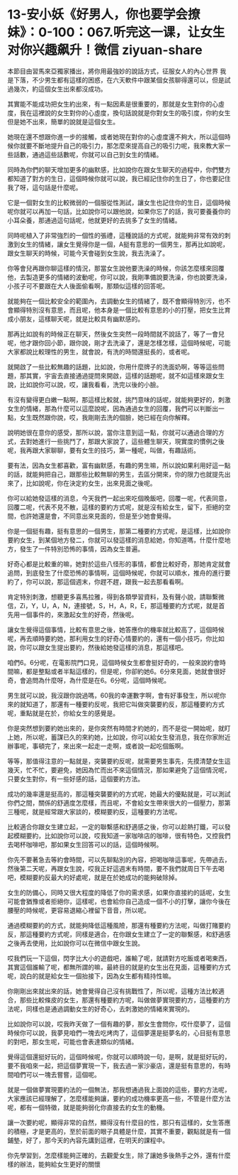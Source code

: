 # 13-安小妖《好男人，你也要学会撩妹》：0-100：067.听完这一课，让女生对你兴趣飙升！微信 ziyuan-share

本節目由習馬來亞獨家播出，將你用最強妙的說話方式，征服女人的內心世界 我是下落，不少男生都有這樣的困惑，在六天軟件中跟某個女孩聊得還可以，但是試過幾次，約這個女生出來都沒成功。

其實能不能成功把女生約出來，有一點因素是很重要的，那就是女生對你的心虛度，我在這裡說的女生對你的心虛度，換句話說就是你對女生的吸引度，你約女生 但是她不出來，簡單的說就是這個女生。

她現在還不想跟你進一步的接觸，或者她現在對你的心虛度還不夠大，所以這個時候你就要不斷地提升自己的吸引力，那怎麼來提高自己的吸引力呢，我來教大家一些話數，通過這些話數呢，你就可以自己到女生的情緒。

同時為你們的聊天增加更多的幽默感，比如說你在跟女生聊天的過程中，你們雙方都知道了對方的生日，這個時候你就可以說，我已經記住你的生日了，你也要記住我了呀，這句話是什麼呢。

它是一個對女生的比較微弱的一個服從性測試，讓女生也記住你的生日，這個時候呢你就可以再加一句話，比如說你可以跟他說，如果你忘了的話，我可要養養你的小耳朵養，那通過這句話呢，他就更好的去挑多了女生的情緒。

同時呢植入了非常強烈的一個性的張禮，這種說話的方式呢，就能夠非常有效的刺激到女生的情緒，讓女生覺得你是一個，A挺有意思的一個男生，那再比如說呢，跟女生聊天的時候，可能今天會碰到女生說，我去洗澡了。

你等會兒再跟你聊這樣的情況，那當女生說他要洗澡的時候，你該怎麼樣來回覆他，去製造更多的情緒的波動呢，你可以說，我剛準備說要洗澡，你也說要洗澡，小孩子可不要跟在大人後面偷看啊，那類似這樣的回答呢。

就能夠在一個比較安全的範圍內，去調動女生的情緒了，既不會顯得特別污，也不會顯得特別沒有意思，而且呢，他本身是一個比較有意思的小的打壓，把女生比育成小朋友，這樣聊天呢，就是比較具有幽默感的。

那再比如說有的時候正在聊天，然後女生突然一段時間就不說話了，等了一會兒呢，他才跟你回小節，跟你說，剛才去洗澡了，還是怎樣怎樣，這個時候呢，可能大家都說比較理性的男生，就會說，有洗的時間還挺長的，或者呢。

就開啟了一些比較無趣的話題，比如說，你用什麼牌子的洗面奶啊，等等這些問題，那其實，宇宙去直接通過提問來開啟，這樣的話題呢，就不如這樣來跟女生說，比如說你可以說，哎，讓我看看，洗完以後的小臉。

有沒有變得更白嫩一點啊，那這樣比較就，挑鬥意味的話呢，就能夠更好的，刺激女生的情緒，那為什麼可以這麼說呢，因為通過女生的回覆，我們可以判斷出一點，女生既然跟你說，哎，我剛剛去洗的個臉，她已經在向你解釋。

說明她很在意你的感受，那所以說，當你注意到這一點，你就可以通過合理的方式，去對她進行一些挑鬥了，那跟大家說了，這些體生聊天，現實度的慣例之後呢，我再跟大家聊聊，要有女生的技巧，第一種呢，叫做，有趣話術。

要有法，因為女生都喜歡，富有幽默感，有趣的男生嘛，所以說如果利用好這一點的話，就能夠把自己，跟那些比較無聊的男生，去區分開來，你的限力也就提先出來了，比如說呢，你在決定約女生，出來見面之後呢。

你可以給她發這樣的消息，今天我們一起出來吃個晚飯吧，回覆一呢，代表同意，回覆二呢，代表不見不散，這樣的要約方式呢，就是沒有給女生，留下，拒絕的空間，也許她還是會，不同意出來見面的，但是至少她會覺得。

你是一個挺有趣，挺有意思的一個男生，那第二種要約方式呢，是這樣，比如說你要約女生，到某個地方發二，你就可以發這樣的消息給她，你知道嗎，什麼什麼地方，發生了一件特別恐怖的事情，因為女生普遍。

好奇心都是比較重的嘛，她對於這些八怪形的事情，都會比較好奇，那她肯定就會追問，到底發生了什麼恐怖的事情啊，這個時候呢，你就可以順水，推舟的進行要約了，你可以說，那這個週末，你趕不趕，跟我一起去那看看啊。

肯定特別刺激，想聽更多喜馬拉雅，得到各類學習資料，及有聲小說，請聯繫微信，Zi，Y，U，A，N，連接號，S，H，A，R，E，那這種要約方式呢，就是首先用一個事件的，來激起女生的好奇，然後呢。

讓女生覺得這個事情，比較有意思之後，她答應你的機率就比較高了，這個時候呢，再去順時要約她，那利用女生的好奇心情要約的，還有一個小技巧，你比如說，你可以跟女生提出要約，然後給她發這樣的消息，那這樣吧。

咱們6。6分呢，在電影院門口見，這個時候女生都會挺好奇的，一般來說約會時間嘛，都是整點或者半點這樣的，但是呢，你卻約她6。6分來見面，她就會很好奇，會追問為什麼呀，為什麼是在6。6分呢，這個時候呢。

男生就可以說，我沒跟你說過嗎，60我的幸運數字啊，會有好事發生，所以呢你來的就知道了，那還有一種要約反呢，我把它叫做突襲要約反，那這種要約方式呢，重點就是在於，你給女生的感覺是。

你是突然想到要約她出來的，是你突然有時間才約她的，而不是從一開始呢，就盯上她，所以呢，蓄謀已久的來約她，比如說，你可以給女生發消息，我在你家附近辦事呢，事頓完了，來出來一起走一走啊，或者說一起吃個飯啊。

等等，那值得注意的一點就是，突襲要約反呢，就需要男生事先，先摸清楚女生這幾天，忙不忙，要避免，她因為忙而出不來這個情況，那如果避免了這個情況呢，只要女生對你，有一些好感的話，這個要約方法。

成功的幾率還是挺高的，那這種突襲要約的方式呢，她最大的優點就是，可以測試你們之間，關係的舒適度怎麼樣，而且呢，不會給女生帶來很大的一個壓力，那第三種呢，就是經常跟大家談的，模糊要約反，這種要約方法呢。

比較適合你跟女生建立起，一定的聯繫感和舒適感之後，你可以趁熱打鐵，可以發起模糊要約，比如說你可以說，哎我知道一家咖啡店的咖啡，很有特色，又控我們去喝杯咖啡吧，那如果女生回答可以的話，這個時候啊。

你先不要著急去等約會時間，可以先聊點別的內容，把喝咖啡這事呢，先帶過去，然後第二天呢，再跟女生說，哎我正好這週末有時間，要不我們就周日下午去喝吧，模糊要約反最大的好處呢，就是在於她成功的能夠破除掉。

女生的防備心，同時又很大程度的降低了你的需求感，如果你直接約的話呢，女生可能會猶豫或者拒絕你，這樣呢，也會給你自己造成一個不小的打擊，讓你今後在腰壓的時候呢，更容易退縮心裡留下音音，所以呢。

通過模糊要約的方式，就能夠降低這種風險，那還有種要約方法呢，叫做打賭要約反，那這種要約方式呢，同樣是適合，在你跟女生建立了一定的聯繫感，和舒適感之後再去使用，比如說你可以在微信中跟女生說。

哎我們玩一下這個，閃字比大小的遊戲吧，誰輸了呢，就請對方吃飯或者喝東西，其實這個誰輸了呢，都無所謂的嘛，最終目的就是約女生出在見面，這種要約方式呢，說白的就是給女生一個抬接下，因為女生都有精持性嘛。

你剛剛出來就出來的話，她會覺得自己沒有挑戰性了，所以呢，這種方法比較適合，那些比較條皮的女生，那還有種要約方呢，叫做做夢實現要約方，這種要約方法呢，同樣也是通過調動女生的好奇心，去刺激她的情緒來實現的。

比如說你可以說，哎我昨天做了一個有趣的夢，那女生會問你，哎什麼夢了，這個時候你可以說，我夢見咱們一塊去吃烤肉了，這個夢還是挺夢名的，心目挺有意思的對吧，那女生呢，可能也會表達類似的情緒。

覺得這個還挺好玩的，這個時候呢，你就可以順時說一句，是啊，就是挺好玩的，要不我咱來一起，把這個夢實現一下，我去過一家沙豪店，還是挺有意思的，有時間咱們可以一塊去嘗嘗，這個呢。

就是一個做夢實現要約法的一個無法，那我想通過我上面說的這些，要約方法呢，大家應該已經理解了，怎麼樣能夠讓，要約的成功機率更高一些，不管是什麼方法呢，都有一個特徵，就是能夠弱化你直接去約女生的動機。

讓一次要約呢，顯得非常的自然，顯得沒有什麼目的性，那只有這樣的，女生答應的積極，才是更高的，至於前面的眼子具體是什麼，其實不重要，觀點就是有一個鋪墊，好了，那今天的內容先講到這裡，在明天的課程中。

你先學習到，怎麼樣能夠正確的，去觀愛女生，除了讓她多後熱手之外，還有什麼樣的辦法，能夠給女生更好的關懷